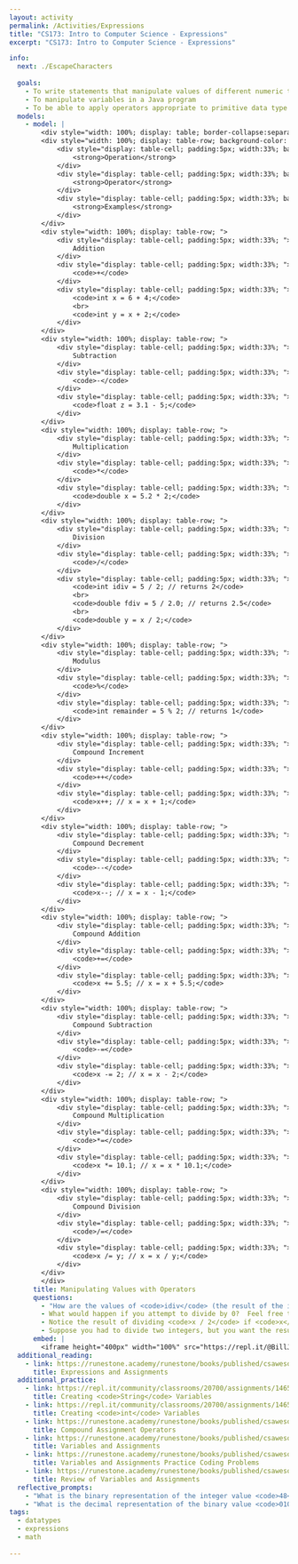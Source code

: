 ```yaml
---
layout: activity
permalink: /Activities/Expressions
title: "CS173: Intro to Computer Science - Expressions"
excerpt: "CS173: Intro to Computer Science - Expressions"

info:
  next: ./EscapeCharacters
  
  goals: 
    - To write statements that manipulate values of different numeric types
    - To manipulate variables in a Java program
    - To be able to apply operators appropriate to primitive data type values
  models:
    - model: |
        <div style="width: 100%; display: table; border-collapse:separate; border-spacing:5px;">
        <div style="width: 100%; display: table-row; background-color: black; color: white;">
            <div style="display: table-cell; padding:5px; width:33%; background-color: black; color: white;">
                <strong>Operation</strong>
            </div>
            <div style="display: table-cell; padding:5px; width:33%; background-color: black; color: white;">
                <strong>Operator</strong>
            </div>
            <div style="display: table-cell; padding:5px; width:33%; background-color: black; color: white;">
                <strong>Examples</strong>
            </div>            
        </div>
        <div style="width: 100%; display: table-row; ">
            <div style="display: table-cell; padding:5px; width:33%; ">
                Addition
            </div>
            <div style="display: table-cell; padding:5px; width:33%; ">
                <code>+</code>
            </div>
            <div style="display: table-cell; padding:5px; width:33%; ">
                <code>int x = 6 + 4;</code>
                <br>
                <code>int y = x + 2;</code>
            </div>            
        </div>
        <div style="width: 100%; display: table-row; ">
            <div style="display: table-cell; padding:5px; width:33%; ">
                Subtraction
            </div>
            <div style="display: table-cell; padding:5px; width:33%; ">
                <code>-</code>
            </div>
            <div style="display: table-cell; padding:5px; width:33%; ">
                <code>float z = 3.1 - 5;</code>
            </div>            
        </div> 
        <div style="width: 100%; display: table-row; ">
            <div style="display: table-cell; padding:5px; width:33%; ">
                Multiplication
            </div>
            <div style="display: table-cell; padding:5px; width:33%; ">
                <code>*</code>
            </div>
            <div style="display: table-cell; padding:5px; width:33%; ">
                <code>double x = 5.2 * 2;</code>
            </div>            
        </div>
        <div style="width: 100%; display: table-row; ">
            <div style="display: table-cell; padding:5px; width:33%; ">
                Division
            </div>
            <div style="display: table-cell; padding:5px; width:33%; ">
                <code>/</code>
            </div>
            <div style="display: table-cell; padding:5px; width:33%; ">
                <code>int idiv = 5 / 2; // returns 2</code>
                <br>
                <code>double fdiv = 5 / 2.0; // returns 2.5</code>
                <br>
                <code>double y = x / 2;</code>
            </div>            
        </div>   
        <div style="width: 100%; display: table-row; ">
            <div style="display: table-cell; padding:5px; width:33%; ">
                Modulus
            </div>
            <div style="display: table-cell; padding:5px; width:33%; ">
                <code>%</code>
            </div>
            <div style="display: table-cell; padding:5px; width:33%; ">
                <code>int remainder = 5 % 2; // returns 1</code>
            </div>            
        </div> 
        <div style="width: 100%; display: table-row; ">
            <div style="display: table-cell; padding:5px; width:33%; ">
                Compound Increment
            </div>
            <div style="display: table-cell; padding:5px; width:33%; ">
                <code>++</code>
            </div>
            <div style="display: table-cell; padding:5px; width:33%; ">
                <code>x++; // x = x + 1;</code>
            </div>            
        </div>     
        <div style="width: 100%; display: table-row; ">
            <div style="display: table-cell; padding:5px; width:33%; ">
                Compound Decrement
            </div>
            <div style="display: table-cell; padding:5px; width:33%; ">
                <code>--</code>
            </div>
            <div style="display: table-cell; padding:5px; width:33%; ">
                <code>x--; // x = x - 1;</code>
            </div>            
        </div>            
        <div style="width: 100%; display: table-row; ">
            <div style="display: table-cell; padding:5px; width:33%; ">
                Compound Addition
            </div>
            <div style="display: table-cell; padding:5px; width:33%; ">
                <code>+=</code>
            </div>
            <div style="display: table-cell; padding:5px; width:33%; ">
                <code>x += 5.5; // x = x + 5.5;</code>
            </div>            
        </div>            
        <div style="width: 100%; display: table-row; ">
            <div style="display: table-cell; padding:5px; width:33%; ">
                Compound Subtraction
            </div>
            <div style="display: table-cell; padding:5px; width:33%; ">
                <code>-=</code>
            </div>
            <div style="display: table-cell; padding:5px; width:33%; ">
                <code>x -= 2; // x = x - 2;</code>
            </div>            
        </div>  
        <div style="width: 100%; display: table-row; ">
            <div style="display: table-cell; padding:5px; width:33%; ">
                Compound Multiplication
            </div>
            <div style="display: table-cell; padding:5px; width:33%; ">
                <code>*=</code>
            </div>
            <div style="display: table-cell; padding:5px; width:33%; ">
                <code>x *= 10.1; // x = x * 10.1;</code>
            </div>            
        </div>         
        <div style="width: 100%; display: table-row; ">
            <div style="display: table-cell; padding:5px; width:33%; ">
                Compound Division
            </div>
            <div style="display: table-cell; padding:5px; width:33%; ">
                <code>/=</code>
            </div>
            <div style="display: table-cell; padding:5px; width:33%; ">
                <code>x /= y; // x = x / y;</code>
            </div>            
        </div>                 
        </div>    
      title: Manipulating Values with Operators
      questions:
        - "How are the values of <code>idiv</code> (the result of the integer division operation) and <code>fdiv</code> (the result of the floating point division operation) different and why?"
        - What would happen if you attempt to divide by 0?  Feel free to try this in the code window below!
        - Notice the result of dividing <code>x / 2</code> if <code>x</code> is an <code>int</code>?  How about if <code>x</code> is a <code>double</code> or a <code>float</code>?
        - Suppose you had to divide two integers, but you want the result to be stored as a floating point value.  How could you ensure that this happens (there are several possibilities!)?
      embed: |
        <iframe height="400px" width="100%" src="https://repl.it/@BillJr99/JavaFirstExample?lite=true" scrolling="no" frameborder="no" allowtransparency="true" allowfullscreen="true" sandbox="allow-forms allow-pointer-lock allow-popups allow-same-origin allow-scripts allow-modals"></iframe>        
  additional_reading:
    - link: https://runestone.academy/runestone/books/published/csawesome/Unit1-Getting-Started/topic-1-4-assignment.html	
      title: Expressions and Assignments
  additional_practice:
    - link: https://repl.it/community/classrooms/20700/assignments/146539
      title: Creating <code>String</code> Variables
    - link: https://repl.it/community/classrooms/20700/assignments/146530
      title: Creating <code>int</code> Variables  
    - link: https://runestone.academy/runestone/books/published/csawesome/Unit1-Getting-Started/topic-1-5-shortcutoperators.html
      title: Compound Assignment Operators
    - link: https://runestone.academy/runestone/books/published/csawesome/Unit1-Getting-Started/Exercises.html
      title: Variables and Assignments
    - link: https://runestone.academy/runestone/books/published/csawesome/Unit1-Getting-Started/topic-1-8-practice-coding.html
      title: Variables and Assignments Practice Coding Problems
    - link: https://runestone.academy/runestone/books/published/csawesome/Unit1-Getting-Started/to
      title: Review of Variables and Assignments
  reflective_prompts:
    - "What is the binary representation of the integer value <code>48</code>?"
    - "What is the decimal representation of the binary value <code>01001</code>?"
tags:
  - datatypes
  - expressions
  - math
  
---
```


